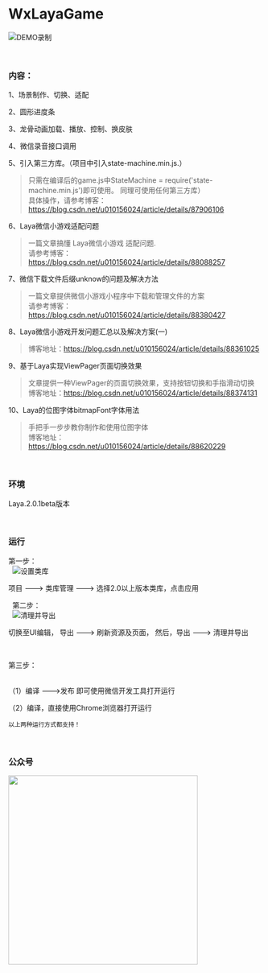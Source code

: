 # WxLayaGame
  
![DEMO录制](https://github.com/longyinzaitian/WxLayaGame/blob/master/demo.gif)
   
   
&nbsp;
### 内容：

1、场景制作、切换、适配  
  
2、圆形进度条  
  
3、龙骨动画加载、播放、控制、换皮肤  
  
4、微信录音接口调用  
  
5、引入第三方库。（项目中引入state-machine.min.js.）    
>   只需在编译后的game.js中StateMachine = require('state-machine.min.js')即可使用。 同理可使用任何第三方库）    
>   具体操作，请参考博客：https://blog.csdn.net/u010156024/article/details/87906106  

6、Laya微信小游戏适配问题  
> 一篇文章搞懂 Laya微信小游戏 适配问题.    
> 请参考博客： https://blog.csdn.net/u010156024/article/details/88088257

7、微信下载文件后缀unknow的问题及解决方法
> 一篇文章提供微信小游戏小程序中下载和管理文件的方案  
> 请参考博客：https://blog.csdn.net/u010156024/article/details/88380427

8、Laya微信小游戏开发问题汇总以及解决方案(一)  
> 博客地址：https://blog.csdn.net/u010156024/article/details/88361025

9、基于Laya实现ViewPager页面切换效果
> 文章提供一种ViewPager的页面切换效果，支持按钮切换和手指滑动切换  
> 博客地址：https://blog.csdn.net/u010156024/article/details/88374131

10、Laya的位图字体bitmapFont字体用法  
> 手把手一步步教你制作和使用位图字体  
> 博客地址： https://blog.csdn.net/u010156024/article/details/88620229  
  
  
&nbsp;
### 环境  
  
Laya.2.0.1beta版本  


&nbsp;

### 运行 

第一步：  
&nbsp;
![设置类库](https://github.com/longyinzaitian/WxLayaGame/blob/master/art/2.png)

项目 ---> 类库管理 ---> 选择2.0以上版本类库，点击应用   

&nbsp;
第二步：  
&nbsp;
![清理并导出](https://github.com/longyinzaitian/WxLayaGame/blob/master/art/1.png)

切换至UI编辑， 导出 ---> 刷新资源及页面， 然后，导出 ---> 清理并导出   
    
&nbsp;

第三步：  
&nbsp;

（1）编译 --->发布  即可使用微信开发工具打开运行    
    
（2）编译，直接使用Chrome浏览器打开运行  

    以上两种运行方式都支持！

&nbsp;
### 公众号    

<img with="540" height="376" src="https://img-blog.csdnimg.cn/20190225010002934.png?x-oss-process=image/watermark,type_ZmFuZ3poZW5naGVpdGk,shadow_10,text_aHR0cHM6Ly9ibG9nLmNzZG4ubmV0L3UwMTAxNTYwMjQ=,size_16,color_FFFFFF,t_70"></img>
